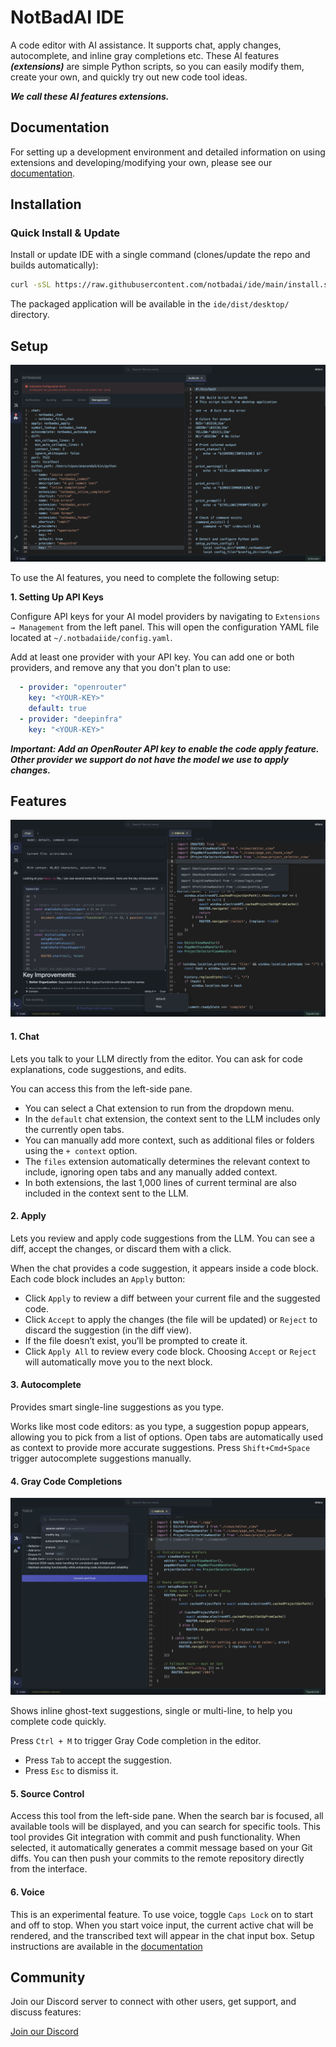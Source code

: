 # NotBadAI IDE

A code editor with AI assistance. It supports chat, apply changes, autocomplete, and inline gray completions etc. These AI
features ***(extensions)*** are simple Python scripts, so you can easily modify them, create your own, and quickly try out new code tool
ideas.

***We call these AI features extensions.***

## Documentation

For setting up a development environment and detailed information on using extensions and developing/modifying your own, please see our [documentation](https://github.com/notbadai/ide/blob/main/docs/README.md).

## Installation

### Quick Install & Update

Install or update IDE with a single command (clones/update the repo and builds automatically):

```bash
curl -sSL https://raw.githubusercontent.com/notbadai/ide/main/install.sh | bash
```

The packaged application will be available in the `ide/dist/desktop/` directory.

## Setup

<img src="https://github.com/notbadai/ide/blob/main/docs/images/image.001.png" alt=""/>

To use the AI features, you need to complete the following setup:

**1. Setting Up API Keys**

Configure API keys for your AI model providers by navigating to `Extensions → Management` from the left panel. This will open the configuration YAML file located at `~/.notbadaiide/config.yaml`.

Add at least one provider with your API key. You can add one or both providers, and remove any that you don't plan to use:

```yaml
  - provider: "openrouter"
    key: "<YOUR-KEY>"
    default: true
  - provider: "deepinfra"
    key: "<YOUR-KEY>"
```

***Important: Add an OpenRouter API key to enable the code apply feature. Other provider we support do not have the model we use to apply changes.***

## Features

<img src="https://github.com/notbadai/ide/blob/main/docs/images/image.003.png" alt=""/>

#### 1. Chat

Lets you talk to your LLM directly from the editor. You can ask for code
explanations, code suggestions, and edits.

You can access this from the left-side pane.

- You can select a Chat extension to run from the dropdown menu.
- In the `default` chat extension, the context sent to the LLM includes only the currently open tabs.
- You can manually add more context, such as additional files or folders using the `+ context` option.
- The `files` extension automatically determines the relevant context to include, ignoring open tabs and any manually
  added context.
- In both extensions, the last 1,000 lines of current terminal are also included in the context sent to the LLM.

#### 2. Apply

Lets you review and apply code suggestions from the LLM. You can see a diff, accept the changes, or discard them with a
click.

When the chat provides a code suggestion, it appears inside a code block.
Each code block includes an `Apply` button:

- Click `Apply` to review a diff between your current file and the suggested code.
- Click `Accept` to apply the changes (the file will be updated) or `Reject` to discard the suggestion (in the diff
  view).
- If the file doesn’t exist, you’ll be prompted to create it.
- Click `Apply All` to review every code block. Choosing `Accept` or `Reject` will automatically move you to the next
  block.

#### 3. Autocomplete

Provides smart single-line suggestions as you type.

Works like most code editors: as you type, a suggestion popup appears, allowing you to pick from a list of
options. Open tabs are automatically used as context to provide more accurate suggestions. Press `Shift+Cmd+Space`
trigger autocomplete suggestions manually.

#### 4. Gray Code Completions

<img src="https://github.com/notbadai/ide/blob/main/docs/images/image.002.png" alt=""/>

Shows inline ghost-text suggestions, single or multi-line, to help you complete code quickly.

Press `Ctrl + M` to trigger Gray Code completion in the editor.

- Press `Tab` to accept the suggestion.
- Press `Esc` to dismiss it.

#### 5. Source Control

Access this tool from the left-side pane. When the search bar is focused, all available tools will be displayed, and you
can search for specific tools.
This tool provides Git integration with commit and push functionality. When selected, it automatically generates a
commit message based on your Git diffs. You can then push your commits to the remote repository directly from the
interface.

#### 6. Voice

This is an experimental feature. To use voice, toggle `Caps Lock` on to start and off to stop.
When you start voice input, the current active chat will be rendered, and the transcribed text will appear in the chat
input box. Setup instructions are available in the [documentation](https://github.com/notbadai/ide/blob/main/docs/README.md#setting-up-voice)


## Community

Join our Discord server to connect with other users, get support, and discuss features:

[Join our Discord](https://discord.gg/PaDEsZ6wYk)
